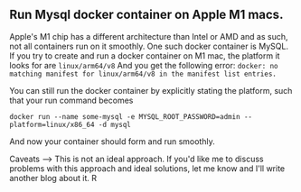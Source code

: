 ## Run Mysql docker container on Apple M1 macs.

Apple's M1 chip has a different architecture than Intel or AMD and as such, not all containers run on it smoothly. One such docker container is MySQL. If you try to create and run a docker container on M1 mac, the platform it looks for are ```linux/arm64/v8```
And you get the following error: ```docker: no matching manifest for linux/arm64/v8 in the manifest list entries.```

You can still run the docker container by explicitly stating the platform, such that your run command becomes 
```
docker run --name some-mysql -e MYSQL_ROOT_PASSWORD=admin --platform=linux/x86_64 -d mysql
```

And now your container should form and run smoothly. 

Caveats --> 
This is not an ideal approach. If you'd like me to discuss problems with this approach and ideal solutions, let me know and I'll write another blog about it. R